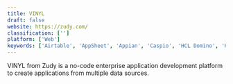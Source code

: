 ```yaml
---
title: VINYL
draft: false 
website: https://zudy.com/
classification: ['']
platform: ['Web']
keywords: ['Airtable', 'AppSheet', 'Appian', 'Caspio', 'HCL Domino', 'KiSSFLOW', 'Knack', 'Mendix', 'Microsoft PowerApps', 'Ninox', 'Nintex Platform', 'OpenXava', 'OutSystems', 'Outgrow', 'Pega Platform', 'ProcessMaker', 'ProntoForms', 'Salesforce Lightning Platform', 'Skuid', 'Zoho Creator']
---
```

VINYL from Zudy is a no-code enterprise application development platform to create applications from multiple data sources.
